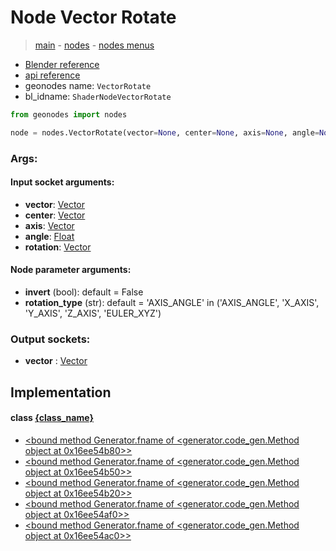 # Node Vector Rotate

> [main](../structure.md) - [nodes](nodes.md) - [nodes menus](nodes_menus.md)

- [Blender reference](https://docs.blender.org/manual/en/latest/modeling/geometry_nodes/vector/vector_rotate.html)
- [api reference](https://docs.blender.org/api/current/bpy.types.ShaderNodeVectorRotate.html)
- geonodes name: `VectorRotate`
- bl_idname: `ShaderNodeVectorRotate`

```python
from geonodes import nodes

node = nodes.VectorRotate(vector=None, center=None, axis=None, angle=None, rotation=None, invert=False, rotation_type='AXIS_ANGLE')
```

### Args:

#### Input socket arguments:

- **vector**: [Vector](Vector.md)
- **center**: [Vector](Vector.md)
- **axis**: [Vector](Vector.md)
- **angle**: [Float](Float.md)
- **rotation**: [Vector](Vector.md)

#### Node parameter arguments:

- **invert** (bool): default = False
- **rotation_type** (str): default = 'AXIS_ANGLE' in ('AXIS_ANGLE', 'X_AXIS', 'Y_AXIS', 'Z_AXIS', 'EULER_XYZ')

### Output sockets:

- **vector** : [Vector](Vector.md)

## Implementation

#### class [{class_name}]({class_name}.md)

 - [<bound method Generator.fname of <generator.code_gen.Method object at 0x16ee54b80>>](Vector.md#rotate_euler)
 - [<bound method Generator.fname of <generator.code_gen.Method object at 0x16ee54b50>>](Vector.md#rotate_axis_angle)
 - [<bound method Generator.fname of <generator.code_gen.Method object at 0x16ee54b20>>](Vector.md#rotate_x)
 - [<bound method Generator.fname of <generator.code_gen.Method object at 0x16ee54af0>>](Vector.md#rotate_y)
 - [<bound method Generator.fname of <generator.code_gen.Method object at 0x16ee54ac0>>](Vector.md#rotate_z)
